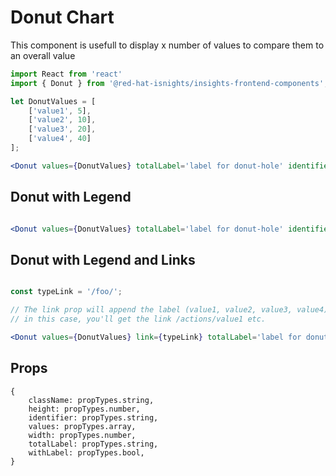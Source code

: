 # Donut Chart

This component is usefull to display x number of values to compare them to an overall value

```jsx
import React from 'react'
import { Donut } from '@red-hat-isnights/insights-frontend-components';

let DonutValues = [
    ['value1', 5],
    ['value2', 10],
    ['value3', 20],
    ['value4', 40]
];

<Donut values={DonutValues} totalLabel='label for donut-hole' identifier='donut-identifier'/>;

```

## Donut with Legend

```jsx

<Donut values={DonutValues} totalLabel='label for donut-hole' identifier='donut-identifier' withLegend/>;

```

## Donut with Legend and Links

```jsx

const typeLink = '/foo/';

// The link prop will append the label (value1, value2, value3, value4) to the typeLink const
// in this case, you'll get the link /actions/value1 etc.

<Donut values={DonutValues} link={typeLink} totalLabel='label for donut-hole' identifier='donut-identifier' withLegend/>;

```

## Props

```JS
{
    className: propTypes.string,
    height: propTypes.number,
    identifier: propTypes.string,
    values: propTypes.array,
    width: propTypes.number,
    totalLabel: propTypes.string,
    withLabel: propTypes.bool,
}
```
